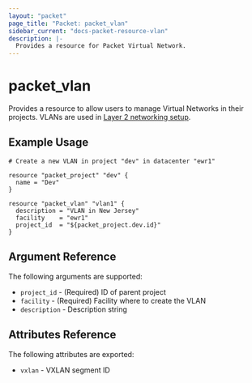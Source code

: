 ```yaml
---
layout: "packet"
page_title: "Packet: packet_vlan"
sidebar_current: "docs-packet-resource-vlan"
description: |-
  Provides a resource for Packet Virtual Network.
---
```


# packet_vlan

Provides a resource to allow users to manage Virtual Networks in their projects. VLANs are used in [Layer 2 networking setup](https://packet.kayako.com/article/57-layer-2-overview).

## Example Usage

```hcl
# Create a new VLAN in project "dev" in datacenter "ewr1"

resource "packet_project" "dev" { 
  name = "Dev"
}

resource "packet_vlan" "vlan1" {
  description = "VLAN in New Jersey"
  facility    = "ewr1"
  project_id  = "${packet_project.dev.id}"
}
```

## Argument Reference

The following arguments are supported:

* `project_id` - (Required) ID of parent project
* `facility` - (Required) Facility where to create the VLAN
* `description` - Description string

## Attributes Reference

The following attributes are exported:

* `vxlan` - VXLAN segment ID
